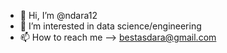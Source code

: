 - 👋 Hi, I’m @ndara12
- 👀 I’m interested in data science/engineering
- 📫 How to reach me --> bestasdara@gmail.com
<!---
ndara12/ndara12 is a ✨ special ✨ repository because its `README.md` (this file) appears on your GitHub profile.
You can click the Preview link to take a look at your changes.
--->
